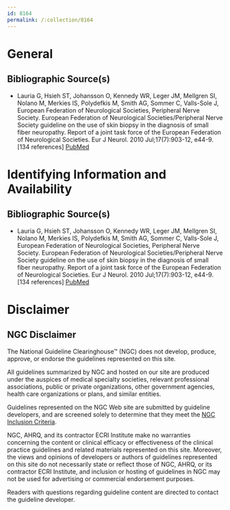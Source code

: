 ```yaml
---
id: 8164
permalink: /:collection/8164
---
```


# General

## Bibliographic Source(s)

- Lauria G, Hsieh ST, Johansson O, Kennedy WR, Leger JM, Mellgren SI, Nolano M, Merkies IS, Polydefkis M, Smith AG, Sommer C, Valls-Sole J, European Federation of Neurological Societies, Peripheral Nerve Society. European Federation of Neurological Societies/Peripheral Nerve Society guideline on the use of skin biopsy in the diagnosis of small fiber neuropathy. Report of a joint task force of the European Federation of Neurological Societies. Eur J Neurol. 2010 Jul;17(7):903-12, e44-9. [134 references] [ PubMed ](http://www.ncbi.nlm.nih.gov/entrez/query.fcgi?cmd=Retrieve&db=pubmed&dopt=Abstract&list_uids=20642627)

# Identifying Information and Availability

## Bibliographic Source(s)

- Lauria G, Hsieh ST, Johansson O, Kennedy WR, Leger JM, Mellgren SI, Nolano M, Merkies IS, Polydefkis M, Smith AG, Sommer C, Valls-Sole J, European Federation of Neurological Societies, Peripheral Nerve Society. European Federation of Neurological Societies/Peripheral Nerve Society guideline on the use of skin biopsy in the diagnosis of small fiber neuropathy. Report of a joint task force of the European Federation of Neurological Societies. Eur J Neurol. 2010 Jul;17(7):903-12, e44-9. [134 references] [ PubMed ](http://www.ncbi.nlm.nih.gov/entrez/query.fcgi?cmd=Retrieve&db=pubmed&dopt=Abstract&list_uids=20642627)

# Disclaimer

## NGC Disclaimer

The National Guideline Clearinghouse™ (NGC) does not develop, produce, approve, or endorse the guidelines represented on this site.

All guidelines summarized by NGC and hosted on our site are produced under the auspices of medical specialty societies, relevant professional associations, public or private organizations, other government agencies, health care organizations or plans, and similar entities.

Guidelines represented on the NGC Web site are submitted by guideline developers, and are screened solely to determine that they meet the [NGC Inclusion Criteria](/help-and-about/summaries/inclusion-criteria).

NGC, AHRQ, and its contractor ECRI Institute make no warranties concerning the content or clinical efficacy or effectiveness of the clinical practice guidelines and related materials represented on this site. Moreover, the views and opinions of developers or authors of guidelines represented on this site do not necessarily state or reflect those of NGC, AHRQ, or its contractor ECRI Institute, and inclusion or hosting of guidelines in NGC may not be used for advertising or commercial endorsement purposes.

Readers with questions regarding guideline content are directed to contact the guideline developer.

